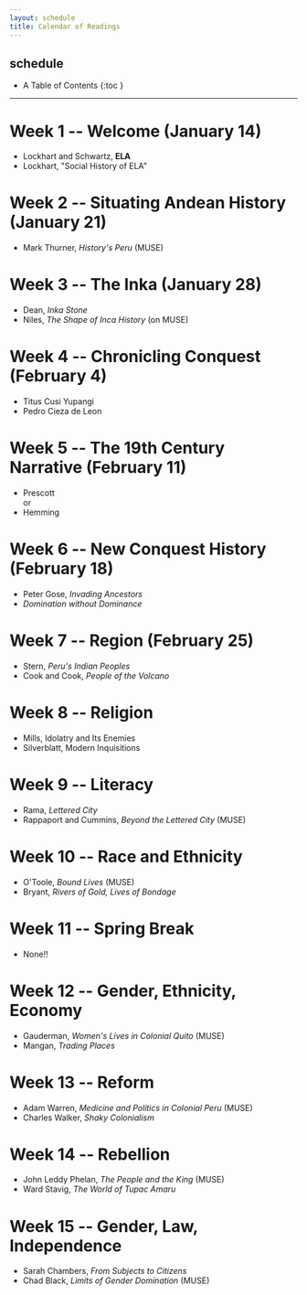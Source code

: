 ```yaml
---
layout: schedule
title: Calendar of Readings
---
```


## schedule  

* A Table of Contents
{:toc }

---

# Week 1 -- Welcome (January 14)
*  Lockhart and Schwartz, **ELA**
*  Lockhart, "Social History of ELA"

# Week 2 -- Situating Andean History (January 21) 
* Mark Thurner, *History's Peru* (MUSE)

# Week 3 -- The Inka (January 28) 
*  Dean, *Inka Stone*
*  Niles, *The Shape of Inca History*  (on MUSE)

# Week 4 -- Chronicling Conquest  (February 4)
*  Titus Cusi Yupangi  
*  Pedro Cieza de Leon  

# Week 5 -- The 19th Century Narrative  (February 11)  
*  Prescott  
or
*  Hemming

# Week 6 -- New Conquest History (February 18)   
*  Peter Gose, *Invading Ancestors*  
*  *Domination without Dominance*  

# Week 7 -- Region (February 25)   
*  Stern, *Peru's Indian Peoples*  
*  Cook and Cook, *People of the Volcano*  

# Week 8 -- Religion 
*  Mills, Idolatry and Its Enemies
*  Silverblatt, Modern Inquisitions

# Week 9 -- Literacy 
*  Rama, *Lettered City*  
*  Rappaport and Cummins, *Beyond the Lettered City* (MUSE) 

# Week 10 -- Race and Ethnicity
*  O'Toole, *Bound Lives*  (MUSE)
*  Bryant, *Rivers of Gold, Lives of Bondage*  

# Week 11 -- Spring Break
*  None!!

# Week 12 -- Gender, Ethnicity, Economy 
*  Gauderman, *Women's Lives in Colonial Quito*  (MUSE)
*  Mangan, *Trading Places*  

# Week 13 -- Reform
*  Adam Warren, *Medicine and Politics in Colonial Peru*  (MUSE)
*  Charles Walker, *Shaky Colonialism*  

# Week 14 -- Rebellion 
* John Leddy Phelan, *The People and the King* (MUSE)
* Ward Stavig, *The World of Tupac Amaru*  

# Week 15 -- Gender, Law, Independence 
*  Sarah Chambers, *From Subjects to Citizens*
*  Chad Black, *Limits of Gender Domination*  (MUSE)
